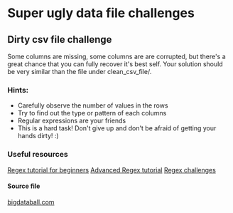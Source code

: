 # Super ugly data file challenges

## Dirty csv file challenge

Some columns are missing, some columns are are corrupted, but there's a great chance that you can fully recover it's best self.
Your solution should be very similar than the file under clean_csv_file/.

### Hints:
* Carefully observe the number of values in the rows
* Try to find out the type or pattern of each columns
* Regular expressions are your friends
* This is a hard task! Don't give up and don't be afraid of getting your hands dirty! :)

### Useful resources

[Regex tutorial for beginners](https://regexone.com/)
[Advanced Regex tutorial](https://www.rexegg.com/regex-disambiguation.html)
[Regex challenges](https://alf.nu/RegexGolf)

#### Source file
[bigdataball.com](https://www.bigdataball.com/nba-historical-playbyplay-dataset/)